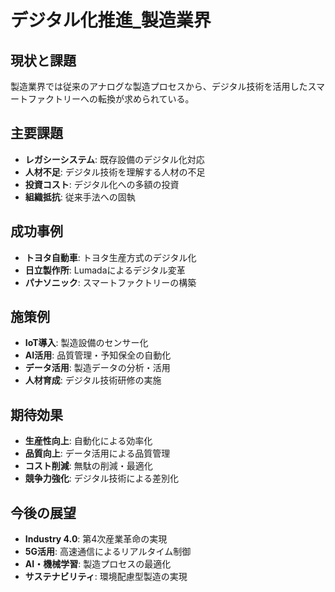 # デジタル化推進_製造業界

## 現状と課題
製造業界では従来のアナログな製造プロセスから、デジタル技術を活用したスマートファクトリーへの転換が求められている。

## 主要課題
- **レガシーシステム**: 既存設備のデジタル化対応
- **人材不足**: デジタル技術を理解する人材の不足
- **投資コスト**: デジタル化への多額の投資
- **組織抵抗**: 従来手法への固執

## 成功事例
- **トヨタ自動車**: トヨタ生産方式のデジタル化
- **日立製作所**: Lumadaによるデジタル変革
- **パナソニック**: スマートファクトリーの構築

## 施策例
- **IoT導入**: 製造設備のセンサー化
- **AI活用**: 品質管理・予知保全の自動化
- **データ活用**: 製造データの分析・活用
- **人材育成**: デジタル技術研修の実施

## 期待効果
- **生産性向上**: 自動化による効率化
- **品質向上**: データ活用による品質管理
- **コスト削減**: 無駄の削減・最適化
- **競争力強化**: デジタル技術による差別化

## 今後の展望
- **Industry 4.0**: 第4次産業革命の実現
- **5G活用**: 高速通信によるリアルタイム制御
- **AI・機械学習**: 製造プロセスの最適化
- **サステナビリティ**: 環境配慮型製造の実現 